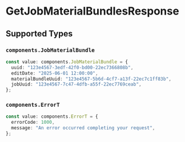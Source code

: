 # GetJobMaterialBundlesResponse


## Supported Types

### `components.JobMaterialBundle`

```typescript
const value: components.JobMaterialBundle = {
  uuid: "123e4567-3edf-42f0-bd00-22ec7366808b",
  editDate: "2025-06-01 12:00:00",
  materialBundleUuid: "123e4567-5b6d-4cf7-a13f-22ec7c1ff83b",
  jobUuid: "123e4567-7c47-4dfb-a55f-22ec7769ceab",
};
```

### `components.ErrorT`

```typescript
const value: components.ErrorT = {
  errorCode: 1000,
  message: "An error occurred completing your request",
};
```

